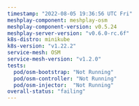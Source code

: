 ```yaml
---
timestamp: "2022-08-05 19:36:56 UTC Fri"
meshplay-component: meshplay-osm
meshplay-component-version: v0.5.24
meshplay-server-version: "v0.6.0-rc.6f"
k8s-distro: minikube
k8s-version: "v1.22.2"
service-mesh: OSM
service-mesh-version: "v1.2.0"
tests:
  pod/osm-bootstrap: "Not Running"
  pod/osm-controller: "Not Running"
  pod/osm-injector:  "Not Running"
overall-status: "failing"
---
```

